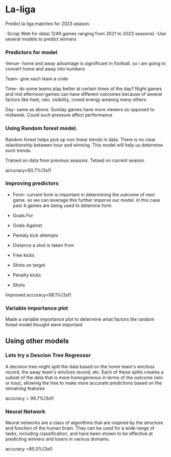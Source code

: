 # La-liga
Predict la liga matches for 2023 season.


-Scrap Web for data( 1249 games ranging from 2021 to 2023 seasons)
-Use several models to predict winners


### Predictors for model
Venue- home and away advantage is signiificant in football. so i am going to convert home and away into numbers

Team- give each team a code

Time- do some teams play better at certain times of the day? Night games and mid afternoon games can have different outcomes because of several factors like heat, rain, visibility, crowd energy amanog many others

Day- same as above. Sunday games have more viewers as opposed to midweek. Could such pressure affect performance



### Using Random forest model. 
Random forest helps pick up non linear trends in data. There is no clear relantionship between hour and winning. This model will help us determine such trends.

Trained on data from previous seasons.
Tetsed on current season.

accuracy=60.7%(3sf)

### Improving predictors 
- Form- current form is important in determining the outcome of next game. so we can leverage this further imporve our model. in this case past 4 games are being used to detemine form

- Goals For
- Goals Against
- Pentaly kick attempts
- Distance a shot is taken from
- Free kicks
- Shots on target
- Penalty kicks
- Shots

Improved accuracy=98.1%(3sf)

### Variable importance plot 
Made a variable importance plot to determine what factors the random forest model thought were important


## Using other models
### Lets try a Descion Tree Regressor
A decision tree might split the data based on the home team's win/loss record, the away team's win/loss record, etc. Each of these splits creates a subset of the data that is more homogeneous in terms of the outcome (win or loss), allowing the tree to make more accurate predictions based on the remaining features

accuracy = 99.7%(3sf)

### Neural Network 
Neural networks are a class of algorithms that are inspired by the structure and function of the human brain. They can be used for a wide range of tasks, including classification, and have been shown to be effective at predicting winners and losers in various domains. 


accuracy =85.0%(3sf)


